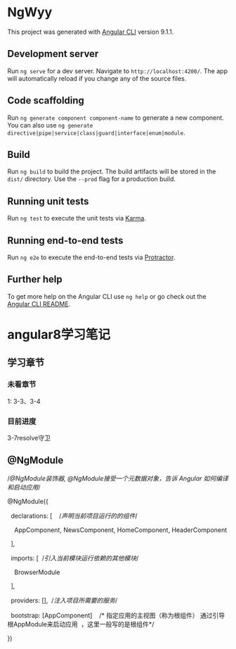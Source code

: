 # NgWyy

This project was generated with [Angular CLI](https://github.com/angular/angular-cli) version 9.1.1.

## Development server

Run `ng serve` for a dev server. Navigate to `http://localhost:4200/`. The app will automatically reload if you change any of the source files.

## Code scaffolding

Run `ng generate component component-name` to generate a new component. You can also use `ng generate directive|pipe|service|class|guard|interface|enum|module`.

## Build

Run `ng build` to build the project. The build artifacts will be stored in the `dist/` directory. Use the `--prod` flag for a production build.

## Running unit tests

Run `ng test` to execute the unit tests via [Karma](https://karma-runner.github.io).

## Running end-to-end tests

Run `ng e2e` to execute the end-to-end tests via [Protractor](http://www.protractortest.org/).

## Further help

To get more help on the Angular CLI use `ng help` or go check out the [Angular CLI README](https://github.com/angular/angular-cli/blob/master/README.md).

# angular8学习笔记
## 学习章节
### 未看章节
1:  3-3、3-4

### 目前进度
3-7resolve守卫


##  @NgModule
/*@NgModule装饰器, @NgModule接受一个元数据对象，告诉 Angular 如何编译和启动应用*/

@NgModule({

  declarations: [    /*声明当前项目运行的的组件*/

    AppComponent, NewsComponent, HomeComponent, HeaderComponent

  ],

  imports: [  /*引入当前模块运行依赖的其他模块*/

    BrowserModule

  ],

  providers: [],  /*注入项目所需要的服务*/

  bootstrap: [AppComponent]    /* 指定应用的主视图（称为根组件） 通过引导根AppModule来启动应用  ，这里一般写的是根组件*/

})


